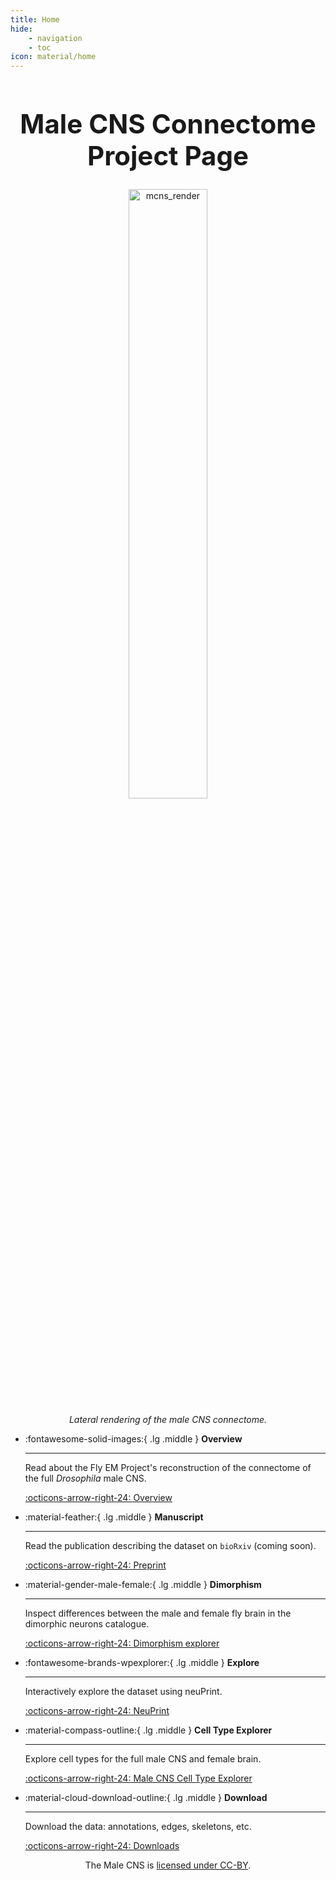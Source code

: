 ```yaml
---
title: Home
hide:
    - navigation
    - toc
icon: material/home
---
```


<div style="text-align: center;">
    <h1 style="font-size: 3em;">Male CNS Connectome Project Page</h1>
</div>

<div style="text-align: center;">
    <img src="_static/mcns_all_neurons2_lateral.png" alt="mcns_render" style="width: 50%;">
    <p style="font-style: italic; margin-top: 10px;">Lateral rendering of the male CNS connectome.</p>
</div>



<div class="grid cards" markdown>

-   :fontawesome-solid-images:{ .lg .middle } __Overview__

    ---

    Read about the Fly EM Project's reconstruction of the connectome of the full _Drosophila_ male CNS.

    [:octicons-arrow-right-24: Overview](https://www.janelia.org/project-team/flyem/male-cns-connectome)

-   :material-feather:{ .lg .middle } __Manuscript__

    ---

    Read the publication describing the dataset on `bioRxiv` (coming soon).

    [:octicons-arrow-right-24: Preprint](#)

-   :material-gender-male-female:{ .lg .middle } __Dimorphism__

    ---

    Inspect differences between the male and female fly brain in the
    dimorphic neurons catalogue.

    [:octicons-arrow-right-24: Dimorphism explorer](build/dimorphism_overview.md)

-   :fontawesome-brands-wpexplorer:{ .lg .middle } __Explore__

    ---

    Interactively explore the dataset using neuPrint.

    [:octicons-arrow-right-24: NeuPrint](https://neuprint.janelia.org/?dataset=male-cns%3Av0.9&qt=findneurons)

-   :material-compass-outline:{ .lg .middle } __Cell Type Explorer__

    ---

    Explore cell types for the full male CNS and female brain. 

    [:octicons-arrow-right-24: Male CNS Cell Type Explorer](https://reiserlab.github.io/celltype-explorer-drosophila-male-cns)
 
-   :material-cloud-download-outline:{ .lg .middle } __Download__

    ---

    Download the data: annotations, edges, skeletons, etc.

    [:octicons-arrow-right-24: Downloads](download.md)


</div>

<div style="text-align: center;">
    <p>The Male CNS is <a href="https://creativecommons.org/licenses/by/4.0/">licensed under CC-BY</a>.</p>
</div>
